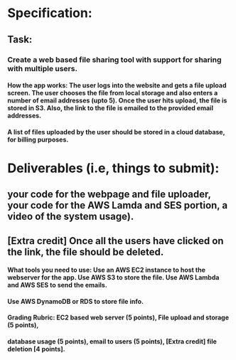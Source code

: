 # Specification:
## Task: 
### Create a web based file sharing tool with support for sharing with multiple users.
#### How the app works: The user logs into the website and gets a file upload screen. The user chooses the file from local storage and also enters a number of email addresses (upto 5). Once the user hits upload, the file is stored in S3. Also, the link to the file is emailed to the provided email addresses.
#### A list of files uploaded by the user should be stored in a cloud database, for billing purposes.
# Deliverables (i.e, things to submit):
 ## your code for the webpage and file uploader, your code for the AWS Lamda and SES portion, a video of the system usage).
## [Extra credit] Once all the users have clicked on the link, the file should be deleted.
#### What tools you need to use: Use an AWS EC2 instance to host the webserver for the app. Use AWS S3 to store the file. Use AWS Lambda and AWS SES to send the emails.
#### Use AWS DynamoDB or RDS to store file info.
#### Grading Rubric: EC2 based web server (5 points), File upload and storage (5 points),
#### database usage (5 points), email to users (5 points), [Extra credit] file deletion [4 points].

